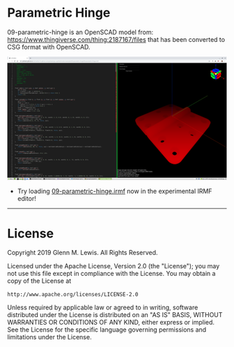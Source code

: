 # Parametric Hinge

09-parametric-hinge is an OpenSCAD model from:
https://www.thingiverse.com/thing:2187167/files
that has been converted to CSG format with OpenSCAD.

![09-parametric-hinge](09-parametric-hinge.png)

- Try loading [09-parametric-hinge.irmf](https://gmlewis.github.io/irmf-editor/?s=github.com/gmlewis/go-csg/blob/master/examples/09-parametric-hinge/09-parametric-hinge.irmf) now in the experimental IRMF editor!

---

# License

Copyright 2019 Glenn M. Lewis. All Rights Reserved.

Licensed under the Apache License, Version 2.0 (the "License");
you may not use this file except in compliance with the License.
You may obtain a copy of the License at

    http://www.apache.org/licenses/LICENSE-2.0

Unless required by applicable law or agreed to in writing, software
distributed under the License is distributed on an "AS IS" BASIS,
WITHOUT WARRANTIES OR CONDITIONS OF ANY KIND, either express or implied.
See the License for the specific language governing permissions and
limitations under the License.
